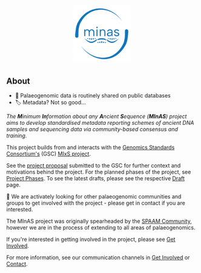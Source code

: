 <h1>
<p align="center">
   <img alt="MInAS Logo" src="assets/images/logos/minas-logo-flat.png" width="30%">
</p>
</h1>

## About

- 💾 Palaeogenomic data is routinely shared on public databases
- 🏷️ Metadata? Not so good…

_The **M**inimum **In**formation about any **A**ncient **S**equence (**MInAS**) project aims to develop standardised metadata reporting schemes of ancient DNA samples and sequencing data via community-based consensus and training._

This project builds from and interacts with the [Genomics Standards Consortium's](https://www.gensc.org/) (GSC) [MIxS project](https://www.gensc.org/pages/standards-intro.html).

See the [project proposal](/proposal) submitted to the GSC for further context and motivations behind the project. For the planned phases of the project, see [Project Phases](/phases). To see the latest drafts, please see the respective [Draft](/drafts) page.

🤝 We are activately looking for other palaeogenomic communities and groups to get involved with the project - please get in contact if you are interested.

The MInAS project was originally spearheaded by the [SPAAM Community](https://spaam-community.github.io), however we are in the process of extending to all areas of palaeogenomics.

If you're interested in getting involved in the project, please see [Get Involved](/get-involved).

For more information, see our communication channels in [Get Involved](/get-involved) or [Contact](/contact).
